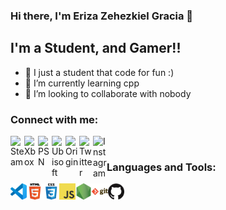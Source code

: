 ### Hi there, I'm Eriza Zehezkiel Gracia 👋

## I'm a Student, and Gamer!!

- 🔭 I just a student that code for fun :)
- 🌱 I’m currently learning cpp
- 👯 I’m looking to collaborate with nobody

### Connect with me:

[<img align="left" alt="Steam" width="22px" src="https://cdn.jsdelivr.net/npm/simple-icons@v3/icons/steam.svg" />][Steam]
[<img align="left" alt="Xbox" width="22px" src="https://cdn.jsdelivr.net/npm/simple-icons@v3/icons/xbox.svg" />][Xbox]
[<img align="left" alt="PSN" width="22px" src="https://cdn.jsdelivr.net/npm/simple-icons@v3/icons/playstation.svg" />][PSN]
[<img align="left" alt="Ubisoft" width="22px" src="https://cdn.jsdelivr.net/npm/simple-icons@v3/icons/ubisoft.svg" />][Ubisoft]
[<img align="left" alt="Origin" width="22px" src="https://cdn.jsdelivr.net/npm/simple-icons@v3/icons/origin.svg" />][Origin]
[<img align="left" alt="Twitter" width="22px" src="https://cdn.jsdelivr.net/npm/simple-icons@v3/icons/twitter.svg" />][Twitter]
[<img align="left" alt="Instagram" width="22px" src="https://cdn.jsdelivr.net/npm/simple-icons@v3/icons/instagram.svg" />][Instagram]

<br />

### Languages and Tools:

[<img align="left" alt="Visual Studio Code" width="26px" src="https://raw.githubusercontent.com/github/explore/80688e429a7d4ef2fca1e82350fe8e3517d3494d/topics/visual-studio-code/visual-studio-code.png" />][VSC]
[<img align="left" alt="HTML5" width="26px" src="https://raw.githubusercontent.com/github/explore/80688e429a7d4ef2fca1e82350fe8e3517d3494d/topics/html/html.png" />][HTML]
[<img align="left" alt="CSS3" width="26px" src="https://raw.githubusercontent.com/github/explore/80688e429a7d4ef2fca1e82350fe8e3517d3494d/topics/css/css.png" />][CSS]
[<img align="left" alt="JavaScript" width="26px" src="https://raw.githubusercontent.com/github/explore/80688e429a7d4ef2fca1e82350fe8e3517d3494d/topics/javascript/javascript.png" />][JavaScript]
[<img align="left" alt="Node.js" width="26px" src="https://raw.githubusercontent.com/github/explore/80688e429a7d4ef2fca1e82350fe8e3517d3494d/topics/nodejs/nodejs.png" />][Node]
[<img align="left" alt="Git" width="26px" src="https://raw.githubusercontent.com/github/explore/80688e429a7d4ef2fca1e82350fe8e3517d3494d/topics/git/git.png" />][Git]
[<img align="left" alt="GitHub" width="26px" src="https://raw.githubusercontent.com/github/explore/78df643247d429f6cc873026c0622819ad797942/topics/github/github.png" />][Github]

<br />
<br />

[Steam]: https://steamcommunity.com/id/EvRXa
[Xbox]: https://account.xbox.com/Profile?xr=mebarnav
[PSN]: https://my.playstation.com/profile/E_Z_G_S
[Ubisoft]: https://ubisoftconnect.com/en-GB/profile/ErizaZGracia
[Origin]: https://www.origin.com/idn/en-us/profile/ERZXTGS
[Twitter]: https://twitter.com/eriza_gracia
[Instagram]: https://www.instagram.com/erz_grc/
[VSC]: https://code.visualstudio.com/Download
[HTML]: https://www.w3schools.com/html/
[CSS]: https://www.w3.org/Style/CSS/Overview.en.html
[JavaScript]: https://www.javascript.com/
[Node]: https://nodejs.org/en/
[Git]: https://git-scm.com/
[Github]: https://github.com/